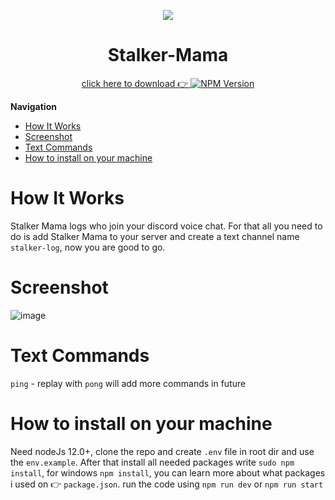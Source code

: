 <p align="center">
  <img src="https://user-images.githubusercontent.com/26870205/128326068-002aacd5-36e8-492f-8569-223be3ad1be9.png" />
</p>
<h1 align="center"> Stalker-Mama </h1>
<p align="center">
  <a href="https://discord.com/api/oauth2/authorize?client_id=872532278507601920&permissions=173946690624&scope=bot">
    <span>click here to download 👉 </span>
    <img src="https://img.shields.io/github/downloads/faisalantu/stalker-mama/total.svg" alt="NPM Version" />
  </a>
</p>

**Navigation** <br>

- [How It Works](#how-it-works)
- [Screenshot](#screenshot)
- [Text Commands](#text-commands)
- [How to install on your machine](#how-to-install-on-your-machine)

# How It Works

Stalker Mama logs who join your discord voice chat. For that all you need to do is add Stalker Mama to your server and
create a text channel name `stalker-log`, now you are good to go.

# Screenshot

![image](https://user-images.githubusercontent.com/26870205/128376907-7855e86c-9175-4459-b4a9-a0bafa739f0b.png)

# Text Commands

`ping` - replay with `pong`
will add more commands in future

# How to install on your machine

Need nodeJs 12.0+, clone the repo and create `.env` file in root dir and use the `env.example`.
After that install all needed packages write `sudo npm install`, for windows `npm install`, you can learn more about what packages i used on 👉 `package.json`.
run the code using `npm run dev` or `npm run start`
